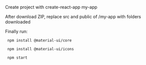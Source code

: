 Create project with create-react-app my-app

After download ZIP, replace src and public of /my-app with folders downloaded

Finally run:

     npm install @material-ui/core

     npm install @material-ui/icons

     npm start

